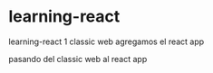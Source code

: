 # learning-react
learning-react 1 classic web
agregamos el react app 

pasando del classic web al react app 

